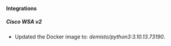 #### Integrations
##### Cisco WSA v2
- Updated the Docker image to: *demisto/python3:3.10.13.73190*.
